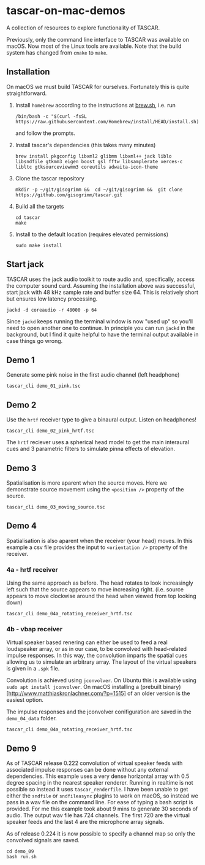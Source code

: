 # tascar-on-mac-demos
A collection of resources to explore functionality of TASCAR.

Previously, only the command line interface to TASCAR was available on macOS.  Now most of the Linux tools are available.  Note that the build system has changed from `cmake` to `make`.

## Installation

On macOS we must build TASCAR for ourselves. Fortunately this is quite straightforward. 

1. Install `homebrew` according to the instructions at [brew.sh](http://https://brew.sh/), i.e. run

    ```
    /bin/bash -c "$(curl -fsSL https://raw.githubusercontent.com/Homebrew/install/HEAD/install.sh)"
    ```
    
    and follow the prompts.

1. Install tascar's dependencies (this takes many minutes)

    ```
    brew install pkgconfig libxml2 glibmm libxml++ jack liblo libsndfile gtkmm3 eigen boost gsl fftw libsamplerate xerces-c libltc gtksourceviewmm3 coreutils adwaita-icon-theme
    ``` 

1. Clone the tascar repository

    ```
    mkdir -p ~/git/gisogrimm &&  cd ~/git/gisogrimm &&  git clone https://github.com/gisogrimm/tascar.git
    ```

1. Build all the targets

    ```
    cd tascar
    make
    ``` 

1. Install to the default location (requires elevated permissions)

    ```
    sudo make install
    ```


## Start jack

TASCAR uses the jack audio toolkit to route audio and, specifically, access the computer sound card.  Assuming the installation above was successful, start jack with 48 kHz sample rate and buffer size 64.  This is relatively short but ensures low latency processing.

```
jackd -d coreaudio -r 48000 -p 64
```

Since `jackd` keeps running the terminal window is now "used up" so you'll need to open another one to continue.  In principle you can run `jackd` in the background, but I find it quite helpful to have the terminal output available in case things go wrong.

## Demo 1

Generate some pink noise in the first audio channel (left headphone)
```
tascar_cli demo_01_pink.tsc
```


## Demo 2
Use the `hrtf` receiver type to give a binaural output. Listen on headphones!

```
tascar_cli demo_02_pink_hrtf.tsc
```
The `hrtf` reciever uses a spherical head model to get the main interaural cues and 3 parametric filters to simulate pinna effects of elevation.


## Demo 3
Spatialisation is more aparent when the source moves. Here we demonstrate source movement using the `<position />` property of the source.

```
tascar_cli demo_03_moving_source.tsc
```

## Demo 4

Spatialisation is also aparent when the receiver (your head) moves.  In this example a csv file provides the input to `<orientation />` property of the receiver.

### 4a - hrtf receiver

Using the same approach as before. The head rotates to look increasingly left such that the source appears to move increasing right. (i.e. source appears to move clockwise around the head when viewed from top looking down)

```
tascar_cli demo_04a_rotating_receiver_hrtf.tsc
```

### 4b - vbap receiver

Virtual speaker based renering can either be used to feed a real loudspeaker array, or as in our case, to be convolved with head-related impulse responses.  In this way, the convolution imparts the spatial cues allowing us to simulate an arbitrary array.  The layout of the virtual speakers is given in a `.spk` file.

Convolution is achieved using `jconvolver`. On Ubuntu this is available using `sudo apt install jconvolver`.  On macOS installing a (prebuilt binary)[http://www.matthiaskronlachner.com/?p=1515] of an older version is the easiest option.

The impulse responses and the jconvolver conifiguration are saved in the `demo_04_data` folder. 


```
tascar_cli demo_04a_rotating_receiver_hrtf.tsc
```


## Demo 9
As of TASCAR release 0.222 convolution of virtual speaker feeds with associated impulse responses can be done without any external dependencies. This example uses a very dense horizontal array with 0.5 degree spacing in the nearest speaker renderer.  Running in realtime is not possible so instead it uses `tascar_renderfile`. I have been unable to get either the `sndfile` or `sndfileasync` plugins to work on macOS, so instead we pass in a wav file on the command line.  For ease of typing a bash script is provided.  For me this example took about 9 mins to generate 30 seconds of audio.  The output wav file has 724 channels. The first 720 are the virtual speaker feeds and the last 4 are the microphone array signals.

As of release 0.224 it is now possible to specify a channel map so only the convolved signals are saved.
```
cd demo_09
bash run.sh
```

